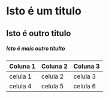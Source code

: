 # Isto é um titulo
## Isto é outro titulo
##### Isto é mais outro títulto

Coluna 1 | Coluna 2 | Coluna 3
-------- | -------- | --------
celula 1 | celula 2 | celula 3
celula 4 | celula 5 | celula 6
